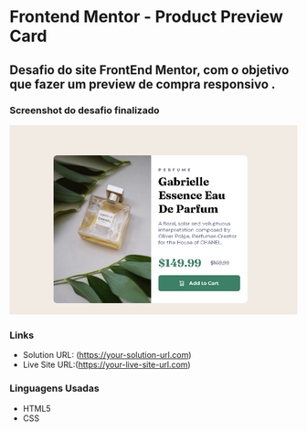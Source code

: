 # Frontend Mentor - Product Preview Card

Desafio do site FrontEnd Mentor, com o objetivo que fazer um preview de compra responsivo .
------------

### Screenshot do desafio finalizado

![](./images/screenshot.png)

### Links

- Solution URL: (https://your-solution-url.com)
- Live Site URL:(https://your-live-site-url.com)

### Linguagens Usadas

- HTML5 
- CSS 



